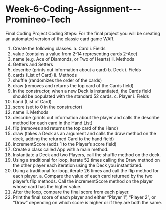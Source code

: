 # Week-6-Coding-Assignment---Promineo-Tech
Final Coding Project
Coding Steps:
For the final project you will be creating an automated version of the classic card game WAR.
1.	Create the following classes.
a.	Card
i.	Fields
1.	value (contains a value from 2-14 representing cards 2-Ace)
2.	name (e.g. Ace of Diamonds, or Two of Hearts)
ii.	Methods
1.	Getters and Setters
2.	describe (prints out information about a card)
b.	Deck
i.	Fields
1.	cards (List of Card)
ii.	Methods
1.	shuffle (randomizes the order of the cards)
2.	draw (removes and returns the top card of the Cards field)
3.	In the constructor, when a new Deck is instantiated, the Cards field should be populated with the standard 52 cards.
c.	Player
i.	Fields
1.	hand (List of Card)
2.	score (set to 0 in the constructor)
3.	name
ii.	Methods
1.	describe (prints out information about the player and calls the describe method for each card in the Hand List)
2.	flip (removes and returns the top card of the Hand)
3.	draw (takes a Deck as an argument and calls the draw method on the deck, adding the returned Card to the hand field)
4.	incrementScore (adds 1 to the Player’s score field)
2.	Create a class called App with a main method.
3.	Instantiate a Deck and two Players, call the shuffle method on the deck.
4.	Using a traditional for loop, iterate 52 times calling the Draw method on the other player each iteration using the Deck you instantiated.
5.	Using a traditional for loop, iterate 26 times and call the flip method for each player.
a.	Compare the value of each card returned by the two player’s flip methods. Call the incrementScore method on the player whose card has the higher value.
6.	After the loop, compare the final score from each player. 
7.	Print the final score of each player and either “Player 1”, “Player 2”, or “Draw” depending on which score is higher or if they are both the same.

